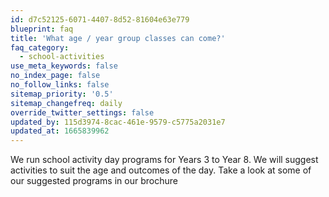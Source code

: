 ```yaml
---
id: d7c52125-6071-4407-8d52-81604e63e779
blueprint: faq
title: 'What age / year group classes can come?'
faq_category:
  - school-activities
use_meta_keywords: false
no_index_page: false
no_follow_links: false
sitemap_priority: '0.5'
sitemap_changefreq: daily
override_twitter_settings: false
updated_by: 115d3974-8cac-461e-9579-c5775a2031e7
updated_at: 1665839962
---
```

We run school activity day programs for Years 3 to Year 8. We will suggest activities to suit the age and outcomes of the day. Take a look at some of our suggested programs in our brochure